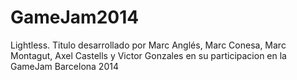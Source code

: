 GameJam2014
===========

Lightless. Titulo desarrollado por Marc Anglés, Marc Conesa, Marc Montagut, Axel Castells y Victor Gonzales en su participacion en la GameJam Barcelona 2014
